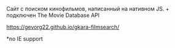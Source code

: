 Сайт с поиском кинофильмов, написанный на нативном JS. + подключен The Movie Database API

https://gevorg22.github.io/gkara-filmsearch/

*no IE support
